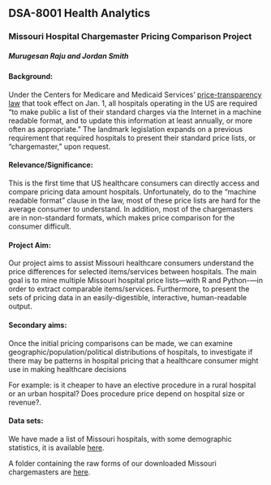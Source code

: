 ## DSA-8001 Health Analytics
### Missouri Hospital Chargemaster Pricing Comparison Project
##### Murugesan Raju and Jordan Smith

#### Background:
Under the Centers for Medicare and Medicaid Services’ [price-transparency law](https://www.cms.gov/newsroom/fact-sheets/fiscal-year-fy-2019-medicare-hospital-inpatient-prospective-payment-system-ipps-and-long-term-acute-0) that took effect on Jan. 1, all hospitals operating in the US are required “to make public a list of their standard charges via the Internet in a machine readable format, and to update this information at least annually, or more often as appropriate.” The landmark legislation expands on a previous requirement that required hospitals to present their standard price lists, or “chargemaster,” upon request.

#### Relevance/Significance:
This is the first time that US healthcare consumers can directly access and compare pricing data amount hospitals.  Unfortunately, do to the “machine readable format” clause in the law, most of these price lists are hard for the average consumer to understand. In addition, most of the chargemasters are in non-standard formats, which makes price comparison for the consumer difficult.

#### Project Aim:
Our project aims to assist Missouri healthcare consumers understand the price differences for selected items/services between hospitals. The main goal is to mine multiple Missouri hospital price lists—with R and Python-—in order to extract comparable items/services.  Furthermore, to present the sets of pricing data in an easily-digestible, interactive, human-readable output.

#### Secondary aims:
Once the initial pricing comparisons can be made, we can examine geographic/population/political distributions of hospitals, to investigate if there may be patterns in hospital pricing that a healthcare consumer might use in making healthcare decisions

For example: is it cheaper to have an elective procedure in a rural hospital or an urban hospital? Does procedure price depend on hospital size or revenue?.

#### Data sets:
We have made a list of Missouri hospitals, with some demographic statistics, it is available [here](https://docs.google.com/spreadsheets/d/1ZsQHyG8YsC222FXeKYcpxS0Y3jjkj10lgDa6DqUbCN8/edit?usp=sharing).

A folder containing the raw forms of our downloaded Missouri chargemasters are [here](https://drive.google.com/drive/folders/1zf01aqZOgK0t8Aqt3x8fq-BCUrXTdJsj?usp=sharing).
